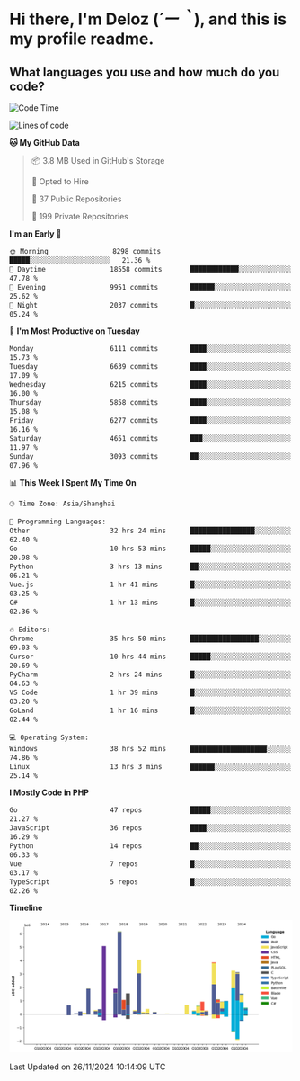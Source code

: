 # **Hi there, I'm Deloz (*´ー｀*), and this is my profile readme.**

## **What languages you use and how much do you code?**

<!--START_SECTION:waka-->
![Code Time](http://img.shields.io/badge/Code%20Time-5%2C133%20hrs%2015%20mins-blue)

![Lines of code](https://img.shields.io/badge/From%20Hello%20World%20I%27ve%20Written-42.5%20million%20lines%20of%20code-blue)

**🐱 My GitHub Data** 

> 📦 3.8 MB Used in GitHub's Storage 
 > 
> 💼 Opted to Hire
 > 
> 📜 37 Public Repositories 
 > 
> 🔑 199 Private Repositories 
 > 
**I'm an Early 🐤** 

```text
🌞 Morning                8298 commits        █████░░░░░░░░░░░░░░░░░░░░   21.36 % 
🌆 Daytime                18558 commits       ████████████░░░░░░░░░░░░░   47.78 % 
🌃 Evening                9951 commits        ██████░░░░░░░░░░░░░░░░░░░   25.62 % 
🌙 Night                  2037 commits        █░░░░░░░░░░░░░░░░░░░░░░░░   05.24 % 
```
📅 **I'm Most Productive on Tuesday** 

```text
Monday                   6111 commits        ████░░░░░░░░░░░░░░░░░░░░░   15.73 % 
Tuesday                  6639 commits        ████░░░░░░░░░░░░░░░░░░░░░   17.09 % 
Wednesday                6215 commits        ████░░░░░░░░░░░░░░░░░░░░░   16.00 % 
Thursday                 5858 commits        ████░░░░░░░░░░░░░░░░░░░░░   15.08 % 
Friday                   6277 commits        ████░░░░░░░░░░░░░░░░░░░░░   16.16 % 
Saturday                 4651 commits        ███░░░░░░░░░░░░░░░░░░░░░░   11.97 % 
Sunday                   3093 commits        ██░░░░░░░░░░░░░░░░░░░░░░░   07.96 % 
```


📊 **This Week I Spent My Time On** 

```text
🕑︎ Time Zone: Asia/Shanghai

💬 Programming Languages: 
Other                    32 hrs 24 mins      ████████████████░░░░░░░░░   62.40 % 
Go                       10 hrs 53 mins      █████░░░░░░░░░░░░░░░░░░░░   20.98 % 
Python                   3 hrs 13 mins       ██░░░░░░░░░░░░░░░░░░░░░░░   06.21 % 
Vue.js                   1 hr 41 mins        █░░░░░░░░░░░░░░░░░░░░░░░░   03.25 % 
C#                       1 hr 13 mins        █░░░░░░░░░░░░░░░░░░░░░░░░   02.36 % 

🔥 Editors: 
Chrome                   35 hrs 50 mins      █████████████████░░░░░░░░   69.03 % 
Cursor                   10 hrs 44 mins      █████░░░░░░░░░░░░░░░░░░░░   20.69 % 
PyCharm                  2 hrs 24 mins       █░░░░░░░░░░░░░░░░░░░░░░░░   04.63 % 
VS Code                  1 hr 39 mins        █░░░░░░░░░░░░░░░░░░░░░░░░   03.20 % 
GoLand                   1 hr 16 mins        █░░░░░░░░░░░░░░░░░░░░░░░░   02.44 % 

💻 Operating System: 
Windows                  38 hrs 52 mins      ███████████████████░░░░░░   74.86 % 
Linux                    13 hrs 3 mins       ██████░░░░░░░░░░░░░░░░░░░   25.14 % 
```

**I Mostly Code in PHP** 

```text
Go                       47 repos            █████░░░░░░░░░░░░░░░░░░░░   21.27 % 
JavaScript               36 repos            ████░░░░░░░░░░░░░░░░░░░░░   16.29 % 
Python                   14 repos            ██░░░░░░░░░░░░░░░░░░░░░░░   06.33 % 
Vue                      7 repos             █░░░░░░░░░░░░░░░░░░░░░░░░   03.17 % 
TypeScript               5 repos             █░░░░░░░░░░░░░░░░░░░░░░░░   02.26 % 
```



**Timeline**

![Lines of Code chart](https://raw.githubusercontent.com/deloz/deloz/main/assets/bar_graph.png)


 Last Updated on 26/11/2024 10:14:09 UTC
<!--END_SECTION:waka-->
